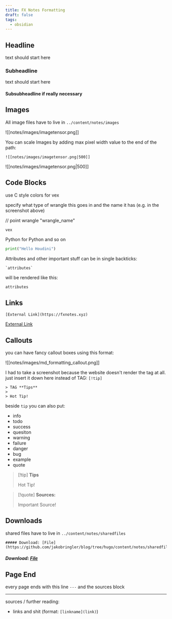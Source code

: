 ```yaml
---
title: FX Notes Formatting
draft: false
tags:
  - obsidian
---
```

## Headline

text should start here
### Subheadline

text should start here
#### Subsubheadline if really necessary
## Images

All image files have to live in `../content/notes/images`

![[notes/images/imagetensor.png]]

You can scale Images by adding max pixel width value to the end of the path:

`![[notes/images/imagetensor.png|500]]`

![[notes/images/imagetensor.png|500]]

## Code Blocks

use C style colors for vex

specify what type of wrangle this goes in and the name it has (e.g. in the screenshot above)

// point wrangle "wrangle_name"

```C
vex
```

Python for Python and so on
```Python
print("Hello Houdini")
```

Attributes and other important stuff can be in single backticks:

```
`attributes`
```

will be rendered like this:

`attributes` 
## Links

`[External Link](https://fxnotes.xyz)`

[External Link](https://www.youtube.com/watch?v=dQw4w9WgXcQ)
## Callouts

you can have fancy callout boxes using this format:

![[notes/images/md_formatting_callout.png]]

I had to take a screenshot because the website doesn't render the tag at all. just insert it down here instead of TAG: `[!tip]`

```
> TAG **Tips**
> 
> Hot Tip!
```

beside `tip` you can also put:
- info
- todo
- success
- quesiton
- warning
- failure
- danger
- bug
- example
- quote

> [!tip] **Tips**
> 
> Hot Tip!

> [!quote] **Sources:**
> 
> Important Source!

## Downloads

shared files have to live in `../content/notes/sharedfiles`

```
##### Download: [File](https://github.com/jakobringler/blog/tree/hugo/content/notes/sharedfiles/filename.hip)
```

##### Download: [File](https://github.com/jakobringler/blog/tree/hugo/content/notes/sharedfiles/filename.hip)
## Page End

every page ends with this line `---` and the sources block

---

sources / further reading:
- links and shit (format: `[linkname](link)`)

